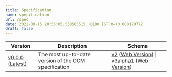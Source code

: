 ```yaml
---
title: Specification
name: specification
url: /spec
date: 2022-09-15 20:55:05.533505515 +0100 IST m=+0.000179772
draft: false
---
```


| Version  | Description                              | Schema |
| -------- | ---------------------------------------- | -------|
| [v0.0.0 (Latest)]( https://github.com/open-component-model/ocm-spec ) | The most up-to-date version of the OCM specification | [v2](/schemas/component-descriptor-v2) ([Web Version](schema-v2.html)) \| [v3alpha1](/schemas/component-descriptor-v3alpha1) ([Web Version](schema-v3alpha1.html))
